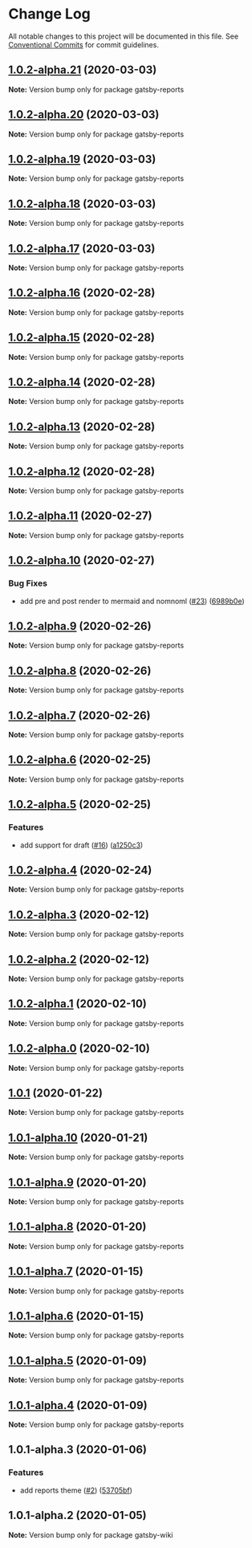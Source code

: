 # Change Log

All notable changes to this project will be documented in this file.
See [Conventional Commits](https://conventionalcommits.org) for commit guidelines.

## [1.0.2-alpha.21](https://github.com/prosejs/prose/compare/gatsby-reports@1.0.2-alpha.20...gatsby-reports@1.0.2-alpha.21) (2020-03-03)

**Note:** Version bump only for package gatsby-reports





## [1.0.2-alpha.20](https://github.com/prosejs/prose/compare/gatsby-reports@1.0.2-alpha.19...gatsby-reports@1.0.2-alpha.20) (2020-03-03)

**Note:** Version bump only for package gatsby-reports





## [1.0.2-alpha.19](https://github.com/prosejs/prose/compare/gatsby-reports@1.0.2-alpha.18...gatsby-reports@1.0.2-alpha.19) (2020-03-03)

**Note:** Version bump only for package gatsby-reports





## [1.0.2-alpha.18](https://github.com/prosejs/prose/compare/gatsby-reports@1.0.2-alpha.17...gatsby-reports@1.0.2-alpha.18) (2020-03-03)

**Note:** Version bump only for package gatsby-reports





## [1.0.2-alpha.17](https://github.com/prosejs/prose/compare/gatsby-reports@1.0.2-alpha.16...gatsby-reports@1.0.2-alpha.17) (2020-03-03)

**Note:** Version bump only for package gatsby-reports





## [1.0.2-alpha.16](https://github.com/prosejs/prose/compare/gatsby-reports@1.0.2-alpha.15...gatsby-reports@1.0.2-alpha.16) (2020-02-28)

**Note:** Version bump only for package gatsby-reports





## [1.0.2-alpha.15](https://github.com/prosejs/prose/compare/gatsby-reports@1.0.2-alpha.14...gatsby-reports@1.0.2-alpha.15) (2020-02-28)

**Note:** Version bump only for package gatsby-reports





## [1.0.2-alpha.14](https://github.com/prosejs/prose/compare/gatsby-reports@1.0.2-alpha.13...gatsby-reports@1.0.2-alpha.14) (2020-02-28)

**Note:** Version bump only for package gatsby-reports





## [1.0.2-alpha.13](https://github.com/prosejs/prose/compare/gatsby-reports@1.0.2-alpha.12...gatsby-reports@1.0.2-alpha.13) (2020-02-28)

**Note:** Version bump only for package gatsby-reports





## [1.0.2-alpha.12](https://github.com/prosejs/prose/compare/gatsby-reports@1.0.2-alpha.11...gatsby-reports@1.0.2-alpha.12) (2020-02-28)

**Note:** Version bump only for package gatsby-reports





## [1.0.2-alpha.11](https://github.com/prosejs/prose/compare/gatsby-reports@1.0.2-alpha.10...gatsby-reports@1.0.2-alpha.11) (2020-02-27)

**Note:** Version bump only for package gatsby-reports





## [1.0.2-alpha.10](https://github.com/prosejs/prose/compare/gatsby-reports@1.0.2-alpha.9...gatsby-reports@1.0.2-alpha.10) (2020-02-27)


### Bug Fixes

* add pre and post render to mermaid and nomnoml ([#23](https://github.com/prosejs/prose/issues/23)) ([6989b0e](https://github.com/prosejs/prose/commit/6989b0e90a467b6da25f9cc96eb2a4ea3f1cf51e))





## [1.0.2-alpha.9](https://github.com/prosejs/prose/compare/gatsby-reports@1.0.2-alpha.8...gatsby-reports@1.0.2-alpha.9) (2020-02-26)

**Note:** Version bump only for package gatsby-reports





## [1.0.2-alpha.8](https://github.com/prosejs/prose/compare/gatsby-reports@1.0.2-alpha.7...gatsby-reports@1.0.2-alpha.8) (2020-02-26)

**Note:** Version bump only for package gatsby-reports





## [1.0.2-alpha.7](https://github.com/prosejs/prose/compare/gatsby-reports@1.0.2-alpha.6...gatsby-reports@1.0.2-alpha.7) (2020-02-26)

**Note:** Version bump only for package gatsby-reports





## [1.0.2-alpha.6](https://github.com/prosejs/prose/compare/gatsby-reports@1.0.2-alpha.5...gatsby-reports@1.0.2-alpha.6) (2020-02-25)

**Note:** Version bump only for package gatsby-reports





## [1.0.2-alpha.5](https://github.com/prosejs/prose/compare/gatsby-reports@1.0.2-alpha.4...gatsby-reports@1.0.2-alpha.5) (2020-02-25)


### Features

* add support for draft ([#16](https://github.com/prosejs/prose/issues/16)) ([a1250c3](https://github.com/prosejs/prose/commit/a1250c3b504c8e30993089b9e46055fa6ac3ea25))





## [1.0.2-alpha.4](https://github.com/prosejs/prose/compare/gatsby-reports@1.0.2-alpha.3...gatsby-reports@1.0.2-alpha.4) (2020-02-24)

**Note:** Version bump only for package gatsby-reports





## [1.0.2-alpha.3](https://github.com/prosejs/prose/compare/gatsby-reports@1.0.2-alpha.2...gatsby-reports@1.0.2-alpha.3) (2020-02-12)

**Note:** Version bump only for package gatsby-reports





## [1.0.2-alpha.2](https://github.com/prosejs/prose/compare/gatsby-reports@1.0.2-alpha.1...gatsby-reports@1.0.2-alpha.2) (2020-02-12)

**Note:** Version bump only for package gatsby-reports





## [1.0.2-alpha.1](https://github.com/prosejs/prose/compare/gatsby-reports@1.0.2-alpha.0...gatsby-reports@1.0.2-alpha.1) (2020-02-10)

**Note:** Version bump only for package gatsby-reports





## [1.0.2-alpha.0](https://github.com/prosejs/prose/compare/gatsby-reports@1.0.1...gatsby-reports@1.0.2-alpha.0) (2020-02-10)

**Note:** Version bump only for package gatsby-reports





## [1.0.1](https://github.com/prosejs/prose/compare/gatsby-reports@1.0.1-alpha.10...gatsby-reports@1.0.1) (2020-01-22)

**Note:** Version bump only for package gatsby-reports





## [1.0.1-alpha.10](https://github.com/prosejs/prose/compare/gatsby-reports@1.0.1-alpha.9...gatsby-reports@1.0.1-alpha.10) (2020-01-21)

**Note:** Version bump only for package gatsby-reports





## [1.0.1-alpha.9](https://github.com/prosejs/prose/compare/gatsby-reports@1.0.1-alpha.8...gatsby-reports@1.0.1-alpha.9) (2020-01-20)

**Note:** Version bump only for package gatsby-reports





## [1.0.1-alpha.8](https://github.com/prosejs/prose/compare/gatsby-reports@1.0.1-alpha.7...gatsby-reports@1.0.1-alpha.8) (2020-01-20)

**Note:** Version bump only for package gatsby-reports





## [1.0.1-alpha.7](https://github.com/prosejs/prose/compare/gatsby-reports@1.0.1-alpha.6...gatsby-reports@1.0.1-alpha.7) (2020-01-15)

**Note:** Version bump only for package gatsby-reports





## [1.0.1-alpha.6](https://github.com/prosejs/prose/compare/gatsby-reports@1.0.1-alpha.5...gatsby-reports@1.0.1-alpha.6) (2020-01-15)

**Note:** Version bump only for package gatsby-reports





## [1.0.1-alpha.5](https://github.com/prosejs/prose/compare/gatsby-reports@1.0.1-alpha.4...gatsby-reports@1.0.1-alpha.5) (2020-01-09)

**Note:** Version bump only for package gatsby-reports





## [1.0.1-alpha.4](https://github.com/prosejs/prose/compare/gatsby-reports@1.0.1-alpha.3...gatsby-reports@1.0.1-alpha.4) (2020-01-09)

**Note:** Version bump only for package gatsby-reports





## 1.0.1-alpha.3 (2020-01-06)


### Features

* add reports theme ([#2](https://github.com/prosejs/prose/issues/2)) ([53705bf](https://github.com/prosejs/prose/commit/53705bf02821623ddd91af607da64121c492c2e2))





## 1.0.1-alpha.2 (2020-01-05)

**Note:** Version bump only for package gatsby-wiki
